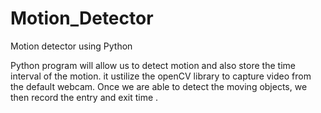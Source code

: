 # Motion_Detector
Motion detector using Python

Python program will allow us to detect motion and also store the time interval of the motion.
it ustilize the openCV library to capture video from the default webcam. Once we are able to detect the moving objects, we then record the entry and exit time .
